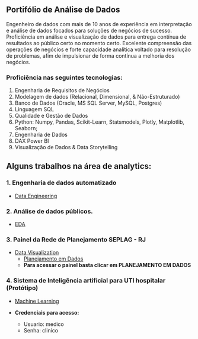 ## Portifólio de Análise de Dados
Engenheiro de dados com mais de 10 anos de experiência em interpretação e análise de dados focados para soluções de negócios de sucesso. Proficiência em análise e visualização de dados para entrega contínua de resultados ao público certo no momento certo. Excelente compreensão das operações de negócios e forte capacidade analítica voltado para resolução de problemas, afim de impulsionar de forma contínua a melhoria dos negócios.

### Proficiência nas seguintes tecnologias:
1. Engenharia de Requisitos de Negócios
2. Modelagem de dados (Relacional, Dimensional, & Não-Estruturado)
3. Banco de Dados (Oracle, MS SQL Server, MySQL, Postgres)
4. Linguagem SQL
5. Qualidade e Gestão de Dados
5. Python: Numpy, Pandas, Scikit-Learn, Statsmodels, Plotly, Matplotlib, Seaborn;
6. Engenharia de Dados
7. DAX Power BI
8. Visualização de Dados & Data Storytelling

## Alguns trabalhos na área de analytics:

### 1. Engenharia de dados automatizado
- [Data Engineering](https://github.com/jayronsoares/automated_data_engineering)

### 2. Análise de dados públicos.
- [EDA](https://github.com/jayronsoares/dados_publicos/tree/main)

### 3. Painel da Rede de Planejamento SEPLAG - RJ
- [Data Visualization](https://www.rededeplanejamento.com.br/)
  - [Planejamento em Dados](https://app.powerbi.com/view?r=eyJrIjoiNGFiMDYwOTYtMGZmMS00MDIyLWEyOWUtZGIxN2M3ZDZlZDZkIiwidCI6ImRjYzllZTExLWQ1MTgtNDNmMS04YjNkLTEzYWE0NzBlMWNlZCJ9&pageName=ReportSection)
  - **Para acessar o painel basta clicar em PLANEJAMENTO EM DADOS**
  
### 4. Sistema de Inteligência artificial para UTI hospitalar (Protótipo)
- [Machine Learning](https://icu.gayaanalytics.com)

- **Credenciais para acesso:**
  - Usuario: medico
  - Senha: clinico
